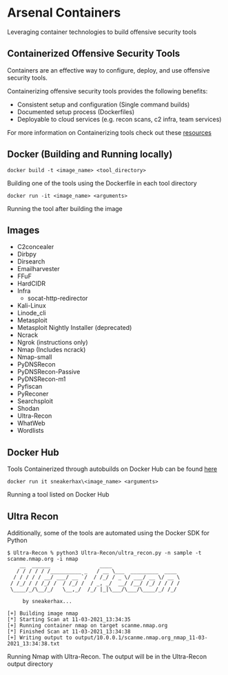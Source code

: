 # Arsenal Containers

Leveraging container technologies to build offensive security tools

## Containerized Offensive Security Tools

Containers are an effective way to configure, deploy, and use offensive security tools. 

Containerizing offensive security tools provides the following benefits:

* Consistent setup and configuration (Single command builds)
* Documented setup process (Dockerfiles)
* Deployable to cloud services (e.g. recon scans, c2 infra, team services)

For more information on Containerizing tools check out these [resources](https://github.com/sneakerhax/Arsenal/blob/main/Tools/Docker/README.md)

## Docker (Building and Running locally)

```
docker build -t <image_name> <tool_directory>
```

Building one of the tools using the Dockerfile in each tool directory

```
docker run -it <image_name> <arguments>
```
Running the tool after building the image

## Images

* C2concealer
* Dirbpy
* Dirsearch
* Emailharvester
* FFuF
* HardCIDR
* Infra
    * socat-http-redirector
* Kali-Linux
* Linode_cli
* Metasploit
* Metasploit Nightly Installer (deprecated)
* Ncrack
* Ngrok (instructions only)
* Nmap (Includes ncrack)
* Nmap-small
* PyDNSRecon
* PyDNSRecon-Passive
* PyDNSRecon-m1
* Pyfiscan
* PyReconer
* Searchsploit
* Shodan
* Ultra-Recon
* WhatWeb
* Wordlists

## Docker Hub

Tools Containerized through autobuilds on Docker Hub can be found [here](https://hub.docker.com/u/sneakerhax)

```
docker run it sneakerhax\<image_name> <arguments>
```
Running a tool listed on Docker Hub

## Ultra Recon

Additionally, some of the tools are automated using the Docker SDK for Python

```
$ Ultra-Recon % python3 Ultra-Recon/ultra_recon.py -n sample -t scanme.nmap.org -i nmap
    __  ______                ____
   / / / / / /__________ _   / __ \___  _________  ____
  / / / / / __/ ___/ __ `/  / /_/ / _ \/ ___/ __ \/ __ \
 / /_/ / / /_/ /  / /_/ /  / _, _/  __/ /__/ /_/ / / / /
 \____/_/\__/_/   \__,_/  /_/ |_|\___/\___/\____/_/ /_/

	 by sneakerhax...

[+] Building image nmap
[*] Starting Scan at 11-03-2021_13:34:35
[+] Running container nmap on target scanme.nmap.org
[*] Finished Scan at 11-03-2021_13:34:38
[+] Writing output to output/10.0.0.1/scanme.nmap.org_nmap_11-03-2021_13:34:38.txt
```

Running Nmap with Ultra-Recon. The output will be in the Ultra-Recon output directory
